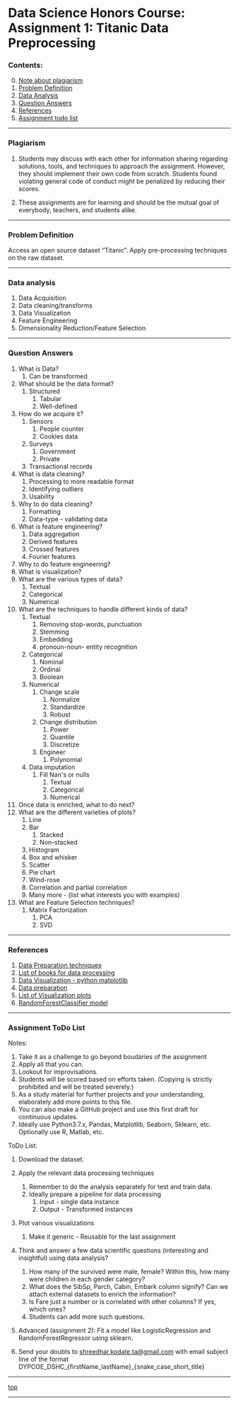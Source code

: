 ﻿# Data Science Honors Course: Assignment 1: Titanic Data Preprocessing




### Contents:
0. [Note about plagiarism](#plagiarism)
1. [Problem Definition](#problem-definition)
2. [Data Analysis](#data-analysis)
3. [Question Answers](#question-answers)
4. [References](#references)
5. [Assignment todo list](#assignment-todo-list)


---------------------


### Plagiarism
1. Students may discuss with each other for information sharing regarding solutions, tools, and techniques to approach the assignment. However, they should implement their own code from scratch. Students found violating general code of conduct might be penalized by reducing their scores.


2. These assignments are for learning and should be the mutual goal of everybody, teachers, and students alike.


---------------------


### Problem Definition
Access an open source dataset “Titanic”.
Apply pre-processing techniques on the raw dataset.


---------------------


### Data analysis


1. Data Acquisition
2. Data cleaning/transforms
3. Data Visualization
4. Feature Engineering
5. Dimensionality Reduction/Feature Selection


---------------------


### Question Answers


1. What is Data?
    1. Can be transformed 
2. What should be the data format?
    1. Structured
        1. Tabular 
        2. Well-defined 
2. How do we acquire it?
    1. Sensors
        1. People counter
        2. Cookies data
    2. Surveys
        1. Government
        2. Private
    3. Transactional records
3. What is data cleaning?
    1. Processing to more readable format
    2. Identifying outliers
    3. Usability
4. Why to do data cleaning?
    1. Formatting
    2. Data-type - validating data
5. What is feature engineering?
    1. Data aggregation
    2. Derived features
    3. Crossed features
    4. Fourier features
6. Why to do feature engineering?
7. What is visualization?
8. What are the various types of data?
    1. Textual
    2. Categorical
    3. Numerical
9. What are the techniques to handle different kinds of data?
    1. Textual
        1. Removing stop-words, punctuation
        2. Stemming
        3. Embedding
        4. pronoun-noun- entity recognition
    2. Categorical
        1. Nominal
        2. Ordinal
        3. Boolean
    3. Numerical
        1. Change scale
            1. Normalize
            2. Standardize
            3. Robust
        2. Change distribution
            1. Power
            2. Quantile
            3. Discretize
        3. Engineer
            1. Polynomial
    4. Data imputation
        1. Fill Nan's or nulls 
            1. Textual
            2. Categorical
            3. Numerical
10. Once data is enriched, what to do next?
11. What are the different varieties of plots?
    1. Line
    2. Bar
        1. Stacked
        2. Non-stacked
    3. Histogram
    4. Box and whisker
    5. Scatter
    6. Pie chart
    7. Wind-rose
    8. Correlation and partial correlation
    9. Many more - (list what interests you with examples)
12. What are Feature Selection techniques?
    1. Matrix Factorization
        1. PCA
        2. SVD


---------------------


### References
1. [Data Preparation techniques](https://machinelearningmastery.com/data-preparation-techniques-for-machine-learning/)
2. [List of books for data processing](https://machinelearningmastery.com/books-on-data-cleaning-data-preparation-and-feature-engineering/)
3. [Data Visualization - python matplotlib](https://machinelearningmastery.com/data-visualization-methods-in-python/)
4. [Data preparation](https://machinelearningmastery.com/what-is-data-preparation-in-machine-learning/)
5. [List of Visualization plots](https://datavizcatalogue.com/)
6. [RandomForestClassifier model](https://machinelearningmastery.com/random-forest-ensemble-in-python/)


---------------------
### Assignment ToDo List


Notes:
1. Take it as a challenge to go beyond boudaries of the assignment
2. Apply all that you can.
3. Lookout for improvisations.
4. Students will be scored based on efforts taken. (Copying is strictly prohibited and will be treated severely.)
5. As a study material for further projects and your understanding, elaborately add more points to this file. 
6. You can also make a GitHub project and use this first draft for continuous updates.
7. Ideally use Python3.7.x, Pandas, Matplotlib, Seaborn, Sklearn, etc. Optionally use R, Matlab, etc.


ToDo List:
1. Download the dataset.
2. Apply the relevant data processing techniques
    1. Remember to do the analysis separately for test and train data.
    2. Ideally prepare a pipeline for data processing
        1. Input - single data instance
        2. Output - Transformed instances
3. Plot various visualizations
    1. Make it generic - Reusable for the last assignment
4. Think and answer a few data scientific questions (interesting and insightful) using data analysis?
    1. How many of the survived were male, female? Within this, how many were children in each gender category?
    2. What does the SibSp, Parch, Cabin, Embark column signify? Can we attach external datasets to enrich the information?
    3. Is Fare just a number or is correlated with other columns? If yes, which ones?
    4. Students can add more such questions.
    
5. Advanced (assignment 2): Fit a model like LogisticRegression and RandomForestRegressor using sklearn.


6. Send your doubts to shreedhar.kodate.ta@gmail.com with email subject line of the format DYPCOE_DSHC_{firstName_lastName}_{snake_case_short_title}


---------------------


[top](#assignment-1-titanic-data-preprocessing)


---------------------
